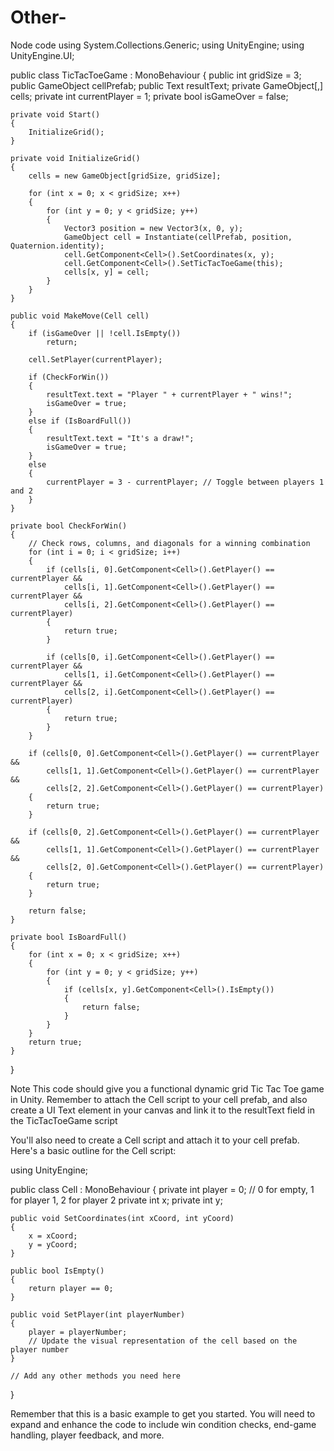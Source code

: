 # Other-
Node code
using System.Collections.Generic;
using UnityEngine;
using UnityEngine.UI;

public class TicTacToeGame : MonoBehaviour
{
    public int gridSize = 3;
    public GameObject cellPrefab;
    public Text resultText;
    private GameObject[,] cells;
    private int currentPlayer = 1;
    private bool isGameOver = false;

    private void Start()
    {
        InitializeGrid();
    }

    private void InitializeGrid()
    {
        cells = new GameObject[gridSize, gridSize];

        for (int x = 0; x < gridSize; x++)
        {
            for (int y = 0; y < gridSize; y++)
            {
                Vector3 position = new Vector3(x, 0, y);
                GameObject cell = Instantiate(cellPrefab, position, Quaternion.identity);
                cell.GetComponent<Cell>().SetCoordinates(x, y);
                cell.GetComponent<Cell>().SetTicTacToeGame(this);
                cells[x, y] = cell;
            }
        }
    }

    public void MakeMove(Cell cell)
    {
        if (isGameOver || !cell.IsEmpty())
            return;

        cell.SetPlayer(currentPlayer);

        if (CheckForWin())
        {
            resultText.text = "Player " + currentPlayer + " wins!";
            isGameOver = true;
        }
        else if (IsBoardFull())
        {
            resultText.text = "It's a draw!";
            isGameOver = true;
        }
        else
        {
            currentPlayer = 3 - currentPlayer; // Toggle between players 1 and 2
        }
    }

    private bool CheckForWin()
    {
        // Check rows, columns, and diagonals for a winning combination
        for (int i = 0; i < gridSize; i++)
        {
            if (cells[i, 0].GetComponent<Cell>().GetPlayer() == currentPlayer &&
                cells[i, 1].GetComponent<Cell>().GetPlayer() == currentPlayer &&
                cells[i, 2].GetComponent<Cell>().GetPlayer() == currentPlayer)
            {
                return true;
            }

            if (cells[0, i].GetComponent<Cell>().GetPlayer() == currentPlayer &&
                cells[1, i].GetComponent<Cell>().GetPlayer() == currentPlayer &&
                cells[2, i].GetComponent<Cell>().GetPlayer() == currentPlayer)
            {
                return true;
            }
        }

        if (cells[0, 0].GetComponent<Cell>().GetPlayer() == currentPlayer &&
            cells[1, 1].GetComponent<Cell>().GetPlayer() == currentPlayer &&
            cells[2, 2].GetComponent<Cell>().GetPlayer() == currentPlayer)
        {
            return true;
        }

        if (cells[0, 2].GetComponent<Cell>().GetPlayer() == currentPlayer &&
            cells[1, 1].GetComponent<Cell>().GetPlayer() == currentPlayer &&
            cells[2, 0].GetComponent<Cell>().GetPlayer() == currentPlayer)
        {
            return true;
        }

        return false;
    }

    private bool IsBoardFull()
    {
        for (int x = 0; x < gridSize; x++)
        {
            for (int y = 0; y < gridSize; y++)
            {
                if (cells[x, y].GetComponent<Cell>().IsEmpty())
                {
                    return false;
                }
            }
        }
        return true;
    }
}

Note
This code should give you a functional dynamic grid Tic Tac Toe game in Unity. Remember to attach the Cell script to your cell prefab, and also create a UI Text element in your canvas and link it to the resultText field in the TicTacToeGame script


You'll also need to create a Cell script and attach it to your cell prefab. Here's a basic outline for the Cell script:


using UnityEngine;

public class Cell : MonoBehaviour
{
    private int player = 0; // 0 for empty, 1 for player 1, 2 for player 2
    private int x;
    private int y;

    public void SetCoordinates(int xCoord, int yCoord)
    {
        x = xCoord;
        y = yCoord;
    }

    public bool IsEmpty()
    {
        return player == 0;
    }

    public void SetPlayer(int playerNumber)
    {
        player = playerNumber;
        // Update the visual representation of the cell based on the player number
    }

    // Add any other methods you need here
}

Remember that this is a basic example to get you started. You will need to expand and enhance the code to include win condition checks, end-game handling, player feedback, and more.
